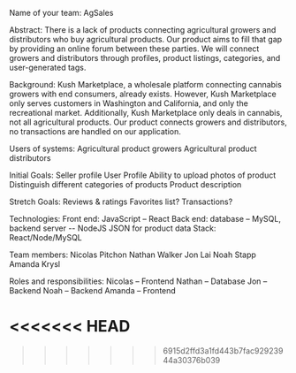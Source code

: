 Name of your team: AgSales

Abstract: 
There is a lack of products connecting agricultural growers and distributors who buy agricultural products. Our product aims to fill that gap by providing an online forum between these parties. We will connect growers and distributors through profiles, product listings, categories, and user-generated tags.

Background:
Kush Marketplace, a wholesale platform connecting cannabis growers with end consumers, already exists. However, Kush Marketplace only serves customers in Washington and California, and only the recreational market. Additionally, Kush Marketplace only deals in cannabis, not all agricultural products. Our product connects growers and distributors, no transactions are handled on our application. 

Users of systems:
Agricultural product growers
Agricultural product distributors

Initial Goals:
Seller profile
User Profile
Ability to upload photos of product
Distinguish different categories of products 
Product description

Stretch Goals:
Reviews & ratings
Favorites list?
Transactions?

Technologies:
Front end: JavaScript – React
Back end: database – MySQL, backend server -- NodeJS
JSON for product data
Stack: React/Node/MySQL

Team members: 
Nicolas Pitchon
Nathan Walker
Jon Lai
Noah Stapp
Amanda Krysl

Roles and responsibilities:
Nicolas – Frontend
Nathan – Database
Jon – Backend
Noah – Backend
Amanda – Frontend

<<<<<<< HEAD
=======

>>>>>>> 6915d2ffd3a1fd443b7fac92923944a30376b039
